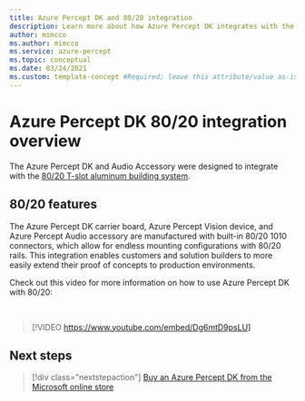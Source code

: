 ```yaml
---
title: Azure Percept DK and 80/20 integration
description: Learn more about how Azure Percept DK integrates with the 80/20 railing system.
author: mimcco
ms.author: mimcco
ms.service: azure-percept
ms.topic: conceptual
ms.date: 03/24/2021
ms.custom: template-concept #Required; leave this attribute/value as-is.
---
```


# Azure Percept DK 80/20 integration overview

The Azure Percept DK and Audio Accessory were designed to integrate with the [80/20 T-slot aluminum building system](https://8020.net/).

## 80/20 features

The Azure Percept DK carrier board, Azure Percept Vision device, and Azure Percept Audio accessory are manufactured with built-in 80/20 1010 connectors, which allow for endless mounting configurations with 80/20 rails. This integration enables customers and solution builders to more easily extend their proof of concepts to production environments.

Check out this video for more information on how to use Azure Percept DK with 80/20:

</br>

> [!VIDEO https://www.youtube.com/embed/Dg6mtD9psLU]  

## Next steps

> [!div class="nextstepaction"]
> [Buy an Azure Percept DK from the Microsoft online store](https://go.microsoft.com/fwlink/p/?LinkId=2155270)